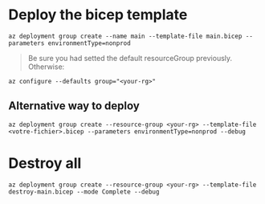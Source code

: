 # Deploy the bicep template
```
az deployment group create --name main --template-file main.bicep --parameters environmentType=nonprod
```
> Be sure you had setted the default resourceGroup previously. Otherwise:

```
az configure --defaults group="<your-rg>"
```
## Alternative way to deploy
```
az deployment group create --resource-group <your-rg> --template-file <votre-fichier>.bicep --parameters environmentType=nonprod --debug
```

# Destroy all
```
az deployment group create --resource-group <your-rg> --template-file destroy-main.bicep --mode Complete --debug
```